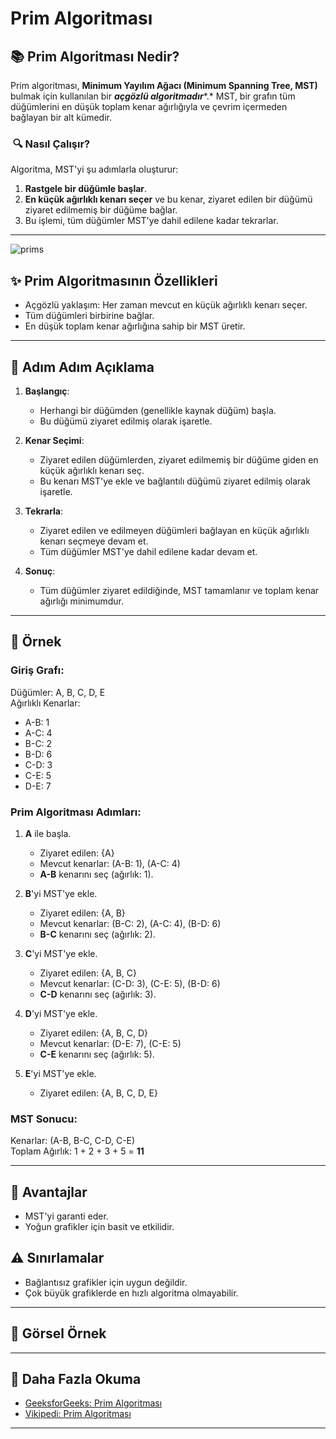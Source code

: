 # Prim Algoritması



## 📚 Prim Algoritması Nedir?

Prim algoritması, **Minimum Yayılım Ağacı (Minimum Spanning Tree, MST)** bulmak için kullanılan bir ***açgözlü algoritmadır***\*.\* MST, bir grafın tüm düğümlerini en düşük toplam kenar ağırlığıyla ve çevrim içermeden bağlayan bir alt kümedir.

###  🔍 Nasıl Çalışır?

Algoritma, MST'yi şu adımlarla oluşturur:

1. **Rastgele bir düğümle başlar**.
2. **En küçük ağırlıklı kenarı seçer** ve bu kenar, ziyaret edilen bir düğümü ziyaret edilmemiş bir düğüme bağlar.
3. Bu işlemi, tüm düğümler MST'ye dahil edilene kadar tekrarlar.

---

![prims](https://github.com/user-attachments/assets/2b084421-894c-4892-b5da-2c3e8ccf3970)


## ✨ Prim Algoritmasının Özellikleri

- Açgözlü yaklaşım: Her zaman mevcut en küçük ağırlıklı kenarı seçer.
- Tüm düğümleri birbirine bağlar.
- En düşük toplam kenar ağırlığına sahip bir MST üretir.

---

## 🚀 Adım Adım Açıklama

1. **Başlangıç**:

   - Herhangi bir düğümden (genellikle kaynak düğüm) başla.
   - Bu düğümü ziyaret edilmiş olarak işaretle.

2. **Kenar Seçimi**:

   - Ziyaret edilen düğümlerden, ziyaret edilmemiş bir düğüme giden en küçük ağırlıklı kenarı seç.
   - Bu kenarı MST'ye ekle ve bağlantılı düğümü ziyaret edilmiş olarak işaretle.

3. **Tekrarla**:

   - Ziyaret edilen ve edilmeyen düğümleri bağlayan en küçük ağırlıklı kenarı seçmeye devam et.
   - Tüm düğümler MST'ye dahil edilene kadar devam et.

4. **Sonuç**:

   - Tüm düğümler ziyaret edildiğinde, MST tamamlanır ve toplam kenar ağırlığı minimumdur.

---

## 📖 Örnek

### Giriş Grafı:

Düğümler: A, B, C, D, E\
Ağırlıklı Kenarlar:

- A-B: 1
- A-C: 4
- B-C: 2
- B-D: 6
- C-D: 3
- C-E: 5
- D-E: 7

### Prim Algoritması Adımları:

1. **A** ile başla.

   - Ziyaret edilen: {A}
   - Mevcut kenarlar: (A-B: 1), (A-C: 4)
   - **A-B** kenarını seç (ağırlık: 1).

2. **B**'yi MST'ye ekle.

   - Ziyaret edilen: {A, B}
   - Mevcut kenarlar: (B-C: 2), (A-C: 4), (B-D: 6)
   - **B-C** kenarını seç (ağırlık: 2).

3. **C**'yi MST'ye ekle.

   - Ziyaret edilen: {A, B, C}
   - Mevcut kenarlar: (C-D: 3), (C-E: 5), (B-D: 6)
   - **C-D** kenarını seç (ağırlık: 3).

4. **D**'yi MST'ye ekle.

   - Ziyaret edilen: {A, B, C, D}
   - Mevcut kenarlar: (D-E: 7), (C-E: 5)
   - **C-E** kenarını seç (ağırlık: 5).

5. **E**'yi MST'ye ekle.

   - Ziyaret edilen: {A, B, C, D, E}

### MST Sonucu:

Kenarlar: (A-B, B-C, C-D, C-E)\
Toplam Ağırlık: 1 + 2 + 3 + 5 = **11**

---

## 🌟 Avantajlar

- MST'yi garanti eder.
- Yoğun grafikler için basit ve etkilidir.

## ⚠️ Sınırlamalar

- Bağlantısız grafikler için uygun değildir.
- Çok büyük grafiklerde en hızlı algoritma olmayabilir.

---

## 🎥 Görsel Örnek



---

## 📖 Daha Fazla Okuma

- [GeeksforGeeks: Prim Algoritması](https://www.geeksforgeeks.org/prims-minimum-spanning-tree-mst-greedy-algo-5/)
- [Vikipedi: Prim Algoritması](https://tr.wikipedia.org/wiki/Prim_algoritmas%C4%B1)

---




